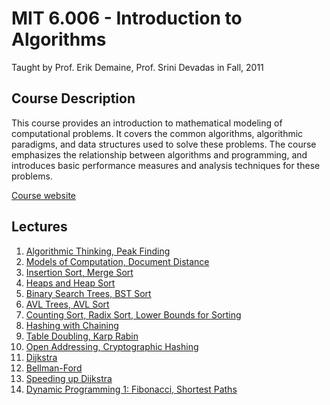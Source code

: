 # MIT 6.006 - Introduction to Algorithms
Taught by Prof. Erik Demaine, Prof. Srini Devadas in Fall, 2011

## Course Description
This course provides an introduction to mathematical modeling of 
computational problems. It covers the common algorithms, algorithmic 
paradigms, and data structures used to solve these problems. The course 
emphasizes the relationship between algorithms and programming, and 
introduces basic performance measures and analysis techniques for these 
problems.

[Course website](https://ocw.mit.edu/courses/6-006-introduction-to-algorithms-fall-2011/)

## Lectures
1. [Algorithmic Thinking, Peak Finding](./lec1.md)
2. [Models of Computation, Document Distance](./lec2.md)
3. [Insertion Sort, Merge Sort](./lec3.md)
4. [Heaps and Heap Sort](./lec4.md)
5. [Binary Search Trees, BST Sort](./lec5.md)
6. [AVL Trees, AVL Sort](./lec6.md)
7. [Counting Sort, Radix Sort, Lower Bounds for Sorting](./lec7.md)
8. [Hashing with Chaining](./lec8.md)
9. [Table Doubling, Karp Rabin](./lec9.md)
10. [Open Addressing, Cryptographic Hashing](./lec10.md)
16. [Dijkstra](./lec16.md)
17. [Bellman-Ford](./lec17.md)
18. [Speeding up Dijkstra](./lec18.md)
19. [Dynamic Programming 1: Fibonacci, Shortest Paths](./lec19.md)